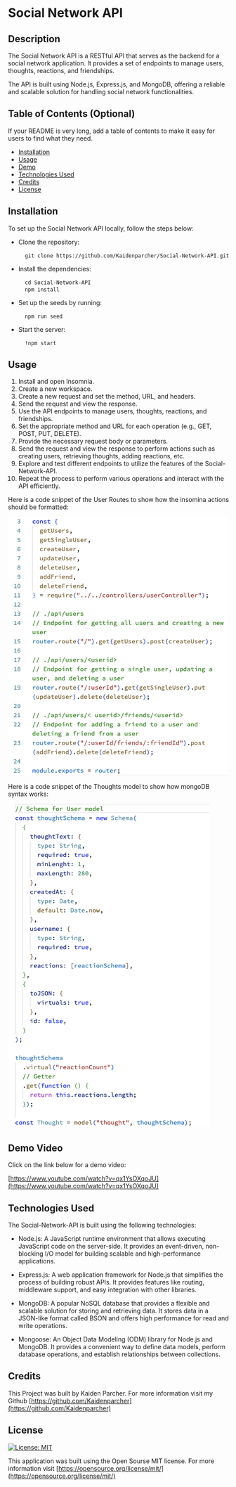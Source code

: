 # Social Network API

## Description 

The Social Network API is a RESTful API that serves as the backend for a social network application. It provides a set of endpoints to manage users, thoughts, reactions, and friendships. 

The API is built using Node.js, Express.js, and MongoDB, offering a reliable and scalable solution for handling social network functionalities.


## Table of Contents (Optional)

If your README is very long, add a table of contents to make it easy for users to find what they need.

* [Installation](#installation)
* [Usage](#usage)
* [Demo](#demo-video)
* [Technologies Used](#technologies-used)
* [Credits](#credits)
* [License](#license)



## Installation

To set up the Social Network API locally, follow the steps below:

* Clone the repository:
    
        git clone https://github.com/Kaidenparcher/Social-Network-API.git

* Install the dependencies:

        cd Social-Network-API
        npm install

* Set up the seeds by running:

        npm run seed

* Start the server:

        !npm start




## Usage 

1. Install and open Insomnia.
2. Create a new workspace.
3. Create a new request and set the method, URL, and headers.
4. Send the request and view the response.
5. Use the API endpoints to manage users, thoughts, reactions, and friendships.
6. Set the appropriate method and URL for each operation (e.g., GET, POST, PUT, DELETE).
7. Provide the necessary request body or parameters.
8. Send the request and view the response to perform actions such as creating users, retrieving thoughts, adding reactions, etc.
9. Explore and test different endpoints to utilize the features of the Social-Network-API.
10. Repeat the process to perform various operations and interact with the API efficiently.

Here is a code snippet of the User Routes to show how the insomina actions should be formatted:

![code snippet of userRoutes](./images/user%20routes.png)

Here is a code snippet of the Thoughts model to show how mongoDB syntax works:

![code snippet of thoughts model](./images/ThoughtsModel.png)

## Demo Video

Click on the link below for a demo video:

[https://www.youtube.com/watch?v=qx1YsOXqoJU](https://www.youtube.com/watch?v=qx1YsOXqoJU)


## Technologies Used

The Social-Network-API is built using the following technologies:

* Node.js: A JavaScript runtime environment that allows executing JavaScript code on the server-side. It provides an event-driven, non-blocking I/O model for building scalable and high-performance applications.

* Express.js: A web application framework for Node.js that simplifies the process of building robust APIs. It provides features like routing, middleware support, and easy integration with other libraries.

* MongoDB: A popular NoSQL database that provides a flexible and scalable solution for storing and retrieving data. It stores data in a JSON-like format called BSON and offers high performance for read and write operations.

* Mongoose: An Object Data Modeling (ODM) library for Node.js and MongoDB. It provides a convenient way to define data models, perform database operations, and establish relationships between collections.

## Credits

This Project was built by Kaiden Parcher.
For more information visit my Github [https://github.com/Kaidenparcher](https://github.com/Kaidenparcher)


## License

[![License: MIT](https://img.shields.io/badge/License-MIT-yellow.svg)](https://opensource.org/licenses/MIT)



This application was built using the Open Sourse MIT license. For more information visit [https://opensource.org/license/mit/](https://opensource.org/license/mit/)

